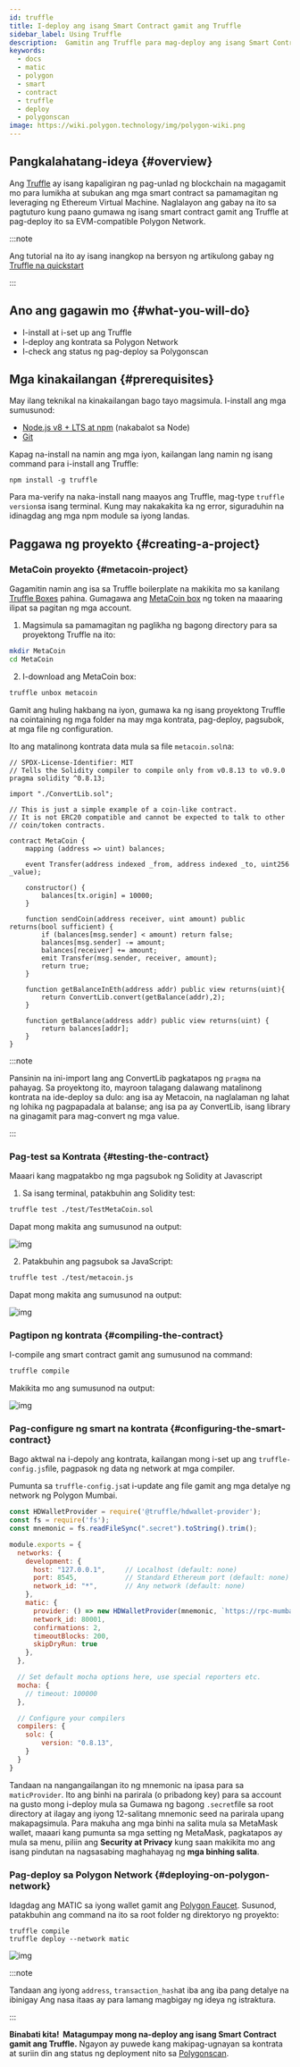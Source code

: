 ```yaml
---
id: truffle
title: I-deploy ang isang Smart Contract gamit ang Truffle
sidebar_label: Using Truffle
description:  Gamitin ang Truffle para mag-deploy ang isang Smart Contract sa Polygon
keywords:
  - docs
  - matic
  - polygon
  - smart
  - contract
  - truffle
  - deploy
  - polygonscan
image: https://wiki.polygon.technology/img/polygon-wiki.png
---
```


## Pangkalahatang-ideya {#overview}

Ang [Truffle](https://trufflesuite.com/) ay isang kapaligiran ng pag-unlad ng blockchain na magagamit mo para lumikha at subukan ang mga smart contract sa pamamagitan ng leveraging ng Ethereum Virtual Machine. Naglalayon ang gabay na ito sa pagtuturo kung paano gumawa ng isang smart contract gamit ang Truffle at pag-deploy ito sa EVM-compatible Polygon Network.

:::note

Ang tutorial na ito ay isang inangkop na bersyon ng artikulong gabay ng [<ins>Truffle na quickstart</ins>](https://www.trufflesuite.com/docs/truffle/quickstart)

:::

## Ano ang gagawin mo {#what-you-will-do}

- I-install at i-set up ang Truffle
- I-deploy ang kontrata sa Polygon Network
- I-check ang status ng pag-deploy sa Polygonscan

## Mga kinakailangan {#prerequisites}

May ilang teknikal na kinakailangan bago tayo magsimula. I-install ang mga sumusunod:

- [Node.js v8 + LTS at npm](https://nodejs.org/en/) (nakabalot sa Node)
- [Git](https://git-scm.com/)

Kapag na-install na namin ang mga iyon, kailangan lang namin ng isang command para i-install ang Truffle:

```
npm install -g truffle
```

Para ma-verify na naka-install nang maayos ang Truffle, mag-type `truffle version`sa isang terminal. Kung may nakakakita ka ng error, siguraduhin na idinagdag ang mga npm module sa iyong landas.

## Paggawa ng proyekto {#creating-a-project}

### MetaCoin proyekto {#metacoin-project}

Gagamitin namin ang isa sa Truffle boilerplate na makikita mo sa kanilang [Truffle Boxes](https://trufflesuite.com/boxes/) pahina. Gumagawa ang [MetaCoin box](https://trufflesuite.com/boxes/metacoin/) ng token na maaaring ilipat sa pagitan ng mga account.

1. Magsimula sa pamamagitan ng paglikha ng bagong directory para sa proyektong Truffle na ito:

  ```bash
  mkdir MetaCoin
  cd MetaCoin
  ```

2. I-download ang MetaCoin box:

  ```bash
  truffle unbox metacoin
  ```

Gamit ang huling hakbang na iyon, gumawa ka ng isang proyektong Truffle na cointaining ng mga folder na may mga kontrata, pag-deploy, pagsubok, at mga file ng configuration.

Ito ang matalinong kontrata data mula sa file `metacoin.sol`na:

```solidity title="metacoin.sol"
// SPDX-License-Identifier: MIT
// Tells the Solidity compiler to compile only from v0.8.13 to v0.9.0
pragma solidity ^0.8.13;

import "./ConvertLib.sol";

// This is just a simple example of a coin-like contract.
// It is not ERC20 compatible and cannot be expected to talk to other
// coin/token contracts.

contract MetaCoin {
	mapping (address => uint) balances;

	event Transfer(address indexed _from, address indexed _to, uint256 _value);

	constructor() {
		balances[tx.origin] = 10000;
	}

	function sendCoin(address receiver, uint amount) public returns(bool sufficient) {
		if (balances[msg.sender] < amount) return false;
		balances[msg.sender] -= amount;
		balances[receiver] += amount;
		emit Transfer(msg.sender, receiver, amount);
		return true;
	}

	function getBalanceInEth(address addr) public view returns(uint){
		return ConvertLib.convert(getBalance(addr),2);
	}

	function getBalance(address addr) public view returns(uint) {
		return balances[addr];
	}
}
```

:::note

Pansinin na ini-import lang ang ConvertLib pagkatapos ng `pragma` na pahayag. Sa proyektong ito, mayroon talagang dalawang matalinong kontrata na ide-deploy sa dulo: ang isa ay Metacoin, na naglalaman ng lahat ng lohika ng pagpapadala at balanse; ang isa pa ay ConvertLib, isang library na ginagamit para mag-convert ng mga value.

:::

### Pag-test sa Kontrata {#testing-the-contract}

Maaari kang magpatakbo ng mga pagsubok ng Solidity at Javascript

1. Sa isang terminal, patakbuhin ang Solidity test:

  ```bash
  truffle test ./test/TestMetaCoin.sol
  ```

Dapat mong makita ang sumusunod na output:

![img](/img/truffle/test1.png)

2. Patakbuhin ang pagsubok sa JavaScript:

  ```bash
  truffle test ./test/metacoin.js
  ```

Dapat mong makita ang sumusunod na output:

![img](/img/truffle/test2.png)

### Pagtipon ng kontrata {#compiling-the-contract}

I-compile ang smart contract gamit ang sumusunod na command:

```bash
truffle compile
```

Makikita mo ang sumusunod na output:

![img](/img/truffle/compile.png)

### Pag-configure ng smart na kontrata {#configuring-the-smart-contract}

Bago aktwal na i-depoly ang kontrata, kailangan mong i-set up ang `truffle-config.js`file, pagpasok ng data ng network at mga compiler.

Pumunta sa `truffle-config.js`at i-update ang file gamit ang mga detalye ng network ng Polygon Mumbai.

```js title="truffle-config.js"
const HDWalletProvider = require('@truffle/hdwallet-provider');
const fs = require('fs');
const mnemonic = fs.readFileSync(".secret").toString().trim();

module.exports = {
  networks: {
    development: {
      host: "127.0.0.1",     // Localhost (default: none)
      port: 8545,            // Standard Ethereum port (default: none)
      network_id: "*",       // Any network (default: none)
    },
    matic: {
      provider: () => new HDWalletProvider(mnemonic, `https://rpc-mumbai.maticvigil.com`),
      network_id: 80001,
      confirmations: 2,
      timeoutBlocks: 200,
      skipDryRun: true
    },
  },

  // Set default mocha options here, use special reporters etc.
  mocha: {
    // timeout: 100000
  },

  // Configure your compilers
  compilers: {
    solc: {
        version: "0.8.13",
    }
  }
}
```

Tandaan na nangangailangan ito ng mnemonic na ipasa para sa `maticProvider`. Ito ang binhi na parirala (o pribadong key) para sa account na gusto mong i-deploy mula sa Gumawa ng bagong `.secret`file sa root directory at ilagay ang iyong 12-salitang mnemonic seed na parirala upang makapagsimula. Para makuha ang mga binhi na salita mula sa MetaMask wallet, maaari kang pumunta sa mga setting ng MetaMask, pagkatapos ay mula sa menu, piliin ang **Security at Privacy** kung saan makikita mo ang isang pindutan na nagsasabing maghahayag ng **mga binhing salita**.

### Pag-deploy sa Polygon Network {#deploying-on-polygon-network}

Idagdag ang MATIC sa iyong wallet gamit ang [Polygon Faucet](https://faucet.polygon.technology/). Susunod, patakbuhin ang command na ito sa root folder ng direktoryo ng proyekto:

```
truffle compile
truffle deploy --network matic
```

![img](/img/truffle/deployed-contract.png)

:::note

Tandaan ang iyong `address`, `transaction_hash`at iba ang iba pang detalye na ibinigay Ang nasa itaas ay para lamang magbigay ng ideya ng istraktura.

:::

**Binabati kita!  Matagumpay mong na-deploy ang isang Smart Contract gamit ang Truffle.** Ngayon ay puwede kang makipag-ugnayan sa kontrata at suriin din ang status ng deployment nito sa [Polygonscan](https://mumbai.polygonscan.com/).
